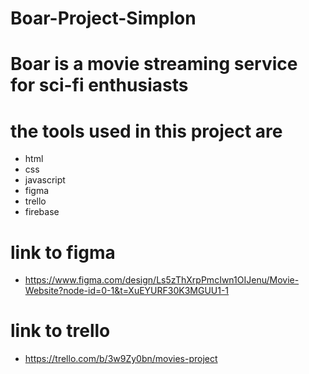 # Boar-Project-Simplon

# Boar is a movie streaming service for sci-fi enthusiasts

# the tools used in this project are
- html
- css
- javascript
- figma
- trello
- firebase

# link to figma
- https://www.figma.com/design/Ls5zThXrpPmcIwn1OIJenu/Movie-Website?node-id=0-1&t=XuEYURF30K3MGUU1-1


# link to trello
- https://trello.com/b/3w9Zy0bn/movies-project


